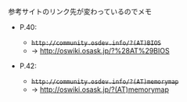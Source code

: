 参考サイトのリンク先が変わっているのでメモ  

- P.40:
    - ~~`http://community.osdev.info/?(AT)BIOS`~~  
    - → http://oswiki.osask.jp/?%28AT%29BIOS  


- P.42:
    - ~~`http://community.osdev.info/?(AT)memorymap`~~  
    - → http://oswiki.osask.jp/?(AT)memorymap  


